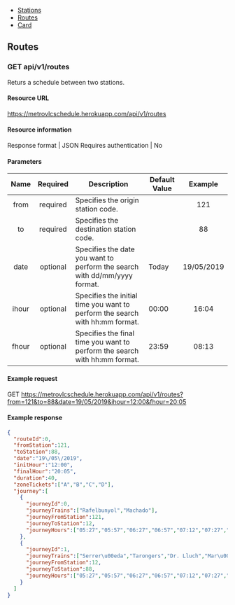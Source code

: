 <div class="doc-menu">
    <ul>
        <li><a href="stations">Stations</a></li>
        <li><a href="routes">Routes</a></li>
        <li><a href="card">Card</a></li>
    </ul>
</div>

## Routes

<span id="routes"></span>

### GET api/v1/routes
Returs a schedule between two stations.

#### Resource URL

https://metrovlcschedule.herokuapp.com/api/v1/routes

#### Resource information

Response format | JSON
Requires authentication | No

#### Parameters

|Name|Required|Description|Default Value|Example|
|:---:|:------:|-----------|-------------|:-----:|
|from|required|Specifies the origin station code.| |121|
|to|required|Specifies the destination station code.| |88|
|date|optional|Specifies the date you want to perform the search with dd/mm/yyyy format.|Today|19/05/2019|
|ihour|optional|Specifies the initial time you want to perform the search with hh:mm format.|00:00|16:04|
|fhour|optional|Specifies the final time you want to perform the search with hh:mm format.|23:59|08:13|

#### Example request

GET https://metrovlcschedule.herokuapp.com/api/v1/routes?from=121&to=88&date=19/05/2019&ihour=12:00&fhour=20:05

#### Example response

```json
{
  "routeId":0,
  "fromStation":121,
  "toStation":88,
  "date":"19\/05\/2019",
  "initHour":"12:00",
  "finalHour":"20:05",
  "duration":40,
  "zoneTickets":["A","B","C","D"],
  "journey":[
    {
      "journeyId":0,
      "journeyTrains":["Rafelbunyol","Machado"],
      "journeyFromStation":121,
      "journeyToStation":12,
      "journeyHours":["05:27","05:57","06:27","06:57","07:12","07:27","07:42","07:57","08:12","08:27","08:42","08:57","09:12","09:27","09:42","09:57","10:12","10:27","10:42","10:57","11:12","11:27","11:42","11:57","12:12","12:27","12:42","12:57","13:12","13:27","13:42","13:57","14:12","14:27","14:42","14:57","15:12","15:27","15:42","15:57","16:12","16:27","16:42","16:57","17:12","17:27","17:42","17:57","18:12","18:27","18:42","18:57","19:12","19:27","19:42","19:57","20:12","20:27","20:42","20:57","21:12","21:32","21:42","21:51","22:02","22:12","22:21","22:32","22:51","22:57","23:27","23:57"]
    },
    {
      "journeyId":1,
      "journeyTrains":["Serrer\u00eda","Tarongers","Dr. Lluch","Mar\u00edtim - Serrer\u00eda"],
      "journeyFromStation":12,
      "journeyToStation":88,
      "journeyHours":["05:27","05:57","06:27","06:57","07:12","07:27","07:42","07:57","08:12","08:27","08:42","08:57","09:12","09:27","09:42","09:57","10:12","10:27","10:42","10:57","11:12","11:27","11:42","11:57","12:12","12:27","12:42","12:57","13:12","13:27","13:42","13:57","14:12","14:27","14:42","14:57","15:12","15:27","15:42","15:57","16:12","16:27","16:42","16:57","17:12","17:27","17:42","17:57","18:12","18:27","18:42","18:57","19:12","19:27","19:42","19:57","20:12","20:27","20:42","20:57","21:12","21:32","21:42","21:51","22:02","22:12","22:21","22:32","22:51","22:57","23:27","23:57"]
    }
  ]
}
```
